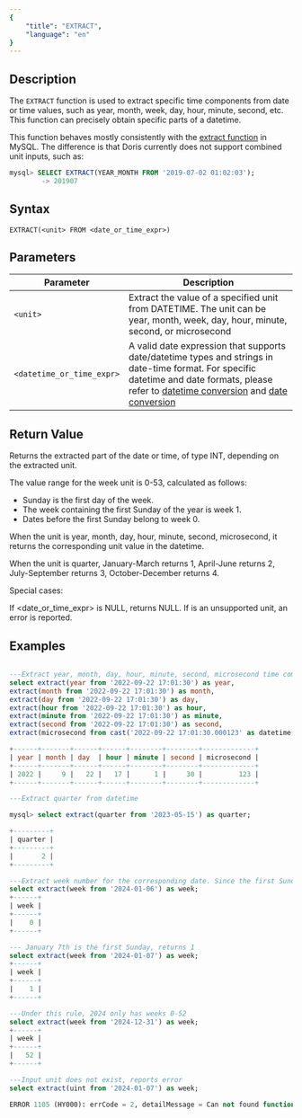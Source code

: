 ```yaml
---
{
    "title": "EXTRACT",
    "language": "en"
}
---
```


## Description

The `EXTRACT` function is used to extract specific time components from date or time values, such as year, month, week, day, hour, minute, second, etc. This function can precisely obtain specific parts of a datetime.

This function behaves mostly consistently with the [extract function](https://dev.mysql.com/doc/refman/8.4/en/date-and-time-functions.html#function_extract) in MySQL. The difference is that Doris currently does not support combined unit inputs, such as:

```sql
mysql> SELECT EXTRACT(YEAR_MONTH FROM '2019-07-02 01:02:03');
        -> 201907
```

## Syntax

`EXTRACT(<unit> FROM <date_or_time_expr>)`

## Parameters

| Parameter | Description |
| -- | -- |
| `<unit>` | Extract the value of a specified unit from DATETIME. The unit can be year, month, week, day, hour, minute, second, or microsecond |
| `<datetime_or_time_expr>` | A valid date expression that supports date/datetime types and strings in date-time format. For specific datetime and date formats, please refer to [datetime conversion](../../../../../docs/sql-manual/basic-element/sql-data-types/conversion/datetime-conversion) and [date conversion](../../../../../docs/sql-manual/basic-element/sql-data-types/conversion/date-conversion) |

## Return Value

Returns the extracted part of the date or time, of type INT, depending on the extracted unit.

The value range for the week unit is 0-53, calculated as follows:

- Sunday is the first day of the week.
- The week containing the first Sunday of the year is week 1.
- Dates before the first Sunday belong to week 0.

When the unit is year, month, day, hour, minute, second, microsecond, it returns the corresponding unit value in the datetime.

When the unit is quarter, January-March returns 1, April-June returns 2, July-September returns 3, October-December returns 4.

Special cases:

If <date_or_time_expr> is NULL, returns NULL.
If <unit> is an unsupported unit, an error is reported.

## Examples

```sql

---Extract year, month, day, hour, minute, second, microsecond time components from datetime
select extract(year from '2022-09-22 17:01:30') as year,
extract(month from '2022-09-22 17:01:30') as month,
extract(day from '2022-09-22 17:01:30') as day,
extract(hour from '2022-09-22 17:01:30') as hour,
extract(minute from '2022-09-22 17:01:30') as minute,
extract(second from '2022-09-22 17:01:30') as second,
extract(microsecond from cast('2022-09-22 17:01:30.000123' as datetime(6))) as microsecond;

+------+-------+------+------+--------+--------+-------------+
| year | month | day  | hour | minute | second | microsecond |
+------+-------+------+------+--------+--------+-------------+
| 2022 |     9 |   22 |   17 |      1 |     30 |         123 |
+------+-------+------+------+--------+--------+-------------+

---Extract quarter from datetime

mysql> select extract(quarter from '2023-05-15') as quarter;

+---------+
| quarter |
+---------+
|       2 |
+---------+

---Extract week number for the corresponding date. Since the first Sunday of 2024 is on January 7th, all dates before 01-07 return 0
select extract(week from '2024-01-06') as week;
+------+
| week |
+------+
|    0 |
+------+

--- January 7th is the first Sunday, returns 1
select extract(week from '2024-01-07') as week;
+------+
| week |
+------+
|    1 |
+------+

---Under this rule, 2024 only has weeks 0-52
select extract(week from '2024-12-31') as week;
+------+
| week |
+------+
|   52 |
+------+

---Input unit does not exist, reports error
select extract(uint from '2024-01-07') as week;

ERROR 1105 (HY000): errCode = 2, detailMessage = Can not found function 'uint'
```
